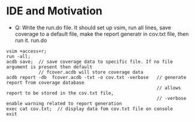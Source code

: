 # IDE and Motivation
- Q: Write the run.do file. It should set up vsim, run all lines, save coverage to a default file, make the report generatr in cov.txt file, then run it.
run.do
```
vsim +access+r;
run -all;
acdb save;  // save coverage data to specific file. If no file argument is present then default
            // fcover.acdb will store coverage data
acdb report -db  fcover.acdb -txt -o cov.txt -verbose   // generate report from coverage database
                                                        // allows report to be stored in the cov.txt file,
                                                        // -verbose enable warning related to report generation
exec cat cov.txt;  // display data fom cov.txt file on console
exit
```
